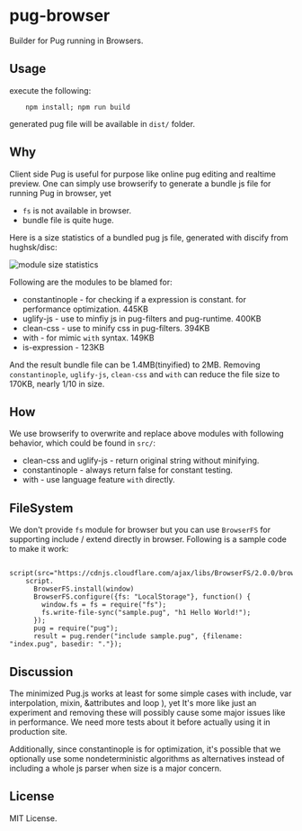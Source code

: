 # pug-browser

Builder for Pug running in Browsers.

## Usage

execute the following:

```
    npm install; npm run build
```

generated pug file will be available in `dist/` folder.


## Why

Client side Pug is useful for purpose like online pug editing and realtime preview. One can simply use browserify to generate a bundle js file for running Pug in browser, yet 

 * `fs` is not available in browser.
 * bundle file is quite huge.

Here is a size statistics of a bundled pug js file, generated with discify from hughsk/disc:

![module size statistics]()


Following are the modules to be blamed for:

 * constantinople - for checking if a expression is constant. for performance optimization. 445KB
 * uglify-js - use to minfiy js in pug-filters and pug-runtime. 400KB
 * clean-css - use to minify css in pug-filters. 394KB
 * with - for mimic `with` syntax. 149KB
 * is-expression - 123KB

And the result bundle file can be 1.4MB(tinyified) to 2MB. Removing `constantinople`, `uglify-js`, `clean-css` and `with` can reduce the file size to 170KB, nearly 1/10 in size.

## How

We use browserify to overwrite and replace above modules with following behavior, which could be found in `src/`:

 * clean-css and uglify-js - return original string without minifying.
 * constantinople - always return false for constant testing.
 * with - use language feature `with` directly.


## FileSystem

We don't provide `fs` module for browser but you can use `BrowserFS` for supporting include / extend directly in browser. Following is a sample code to make it work:

```
    script(src="https://cdnjs.cloudflare.com/ajax/libs/BrowserFS/2.0.0/browserfs.min.js")
    script.
      BrowserFS.install(window)
      BrowserFS.configure({fs: "LocalStorage"}, function() {
        window.fs = fs = require("fs");
        fs.write-file-sync("sample.pug", "h1 Hello World!");
      });
      pug = require("pug");
      result = pug.render("include sample.pug", {filename: "index.pug", basedir: "."});
```


## Discussion 

The minimized Pug.js works at least for some simple cases with include, var interpolation, mixin, &attributes and loop ), yet It's more like just an experiment and removing these will possibly cause some major issues like in performance. We need more tests about it before actually using it in production site.

Additionally, since constantinople is for optimization, it's possible that we optionally use some nondeterministic algorithms as alternatives instead of including a whole js parser when size is a major concern.


## License

MIT License.
